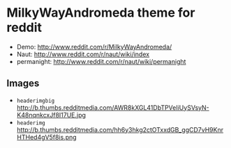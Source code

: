# MilkyWayAndromeda theme for reddit

* Demo: http://www.reddit.com/r/MilkyWayAndromeda/
* Naut: http://www.reddit.com/r/naut/wiki/index
* permanight: http://www.reddit.com/r/naut/wiki/permanight

## Images

* `headerimgbig` http://b.thumbs.redditmedia.com/AWR8kXGL41DbTPVeIiUySVsyN-K48nqnkcxJf8I17UE.jpg
* `headerimg` http://b.thumbs.redditmedia.com/hh6y3hkg2ctOTxxdGB_ggCD7vH9KnrHTHed4gV5f8is.png
